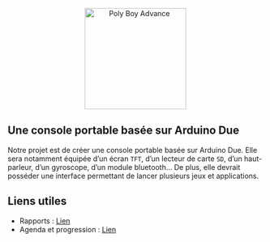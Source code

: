 <p align="center">
  <img src="https://raw.githubusercontent.com/ThePolyBoy/PolyBoy/master/Rapports/Joao%20Brilhante/images/Logo.png" alt="Poly Boy Advance" width="200px">
</p>

## Une console portable basée sur Arduino Due
Notre projet est de créer une console portable basée sur Arduino Due. Elle sera notamment équipée d’un écran `TFT`, d’un lecteur de carte `SD`, d’un haut-parleur, d’un gyroscope, d’un module bluetooth… De plus, elle devrait posséder une interface permettant de lancer plusieurs jeux et applications.

## Liens utiles
- Rapports : [Lien](https://github.com/ThePolyBoy/PolyBoy/tree/master/Rapports)
- Agenda et progression : [Lien](https://docs.google.com/spreadsheets/d/1AI7aSVEYAjCyNHCRo-kIGSiOlWpsHpUKgCcQogce5-c/edit?usp=sharing)

